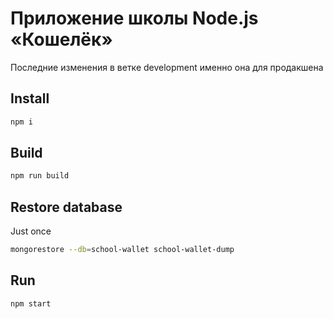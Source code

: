 # Приложение школы Node.js «Кошелёк»
Последние изменения в ветке development
именно она для продакшена

## Install
```sh
npm i
```
## Build
```sh
npm run build
```
## Restore database
Just once
```sh
mongorestore --db=school-wallet school-wallet-dump
```

## Run
```sh
npm start
```

